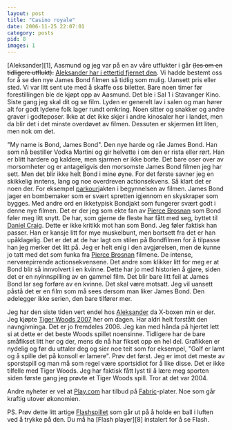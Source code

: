 ```yaml
---
layout: post
title: "Casino royale"
date: 2006-11-25 22:07:01
category: posts
pid: 8
images: 1
---
```

<p>[Aleksander][1], Aasmund og jeg var på en av våre utflukter i går <del>(les om en tidligere utflukt).</del> <ins>Aleksander har i ettertid fjernet den</ins>. Vi hadde bestemt oss for å se den nye James Bond filmen så tidlig som mulig. Uansett pris eller sted. Vi var litt sent ute med å skaffe oss biletter. Bare noen timer før forestillingen ble de kjøpt opp av Aasmund. Det ble i Sal 1 i Stavanger Kino. Siste gang jeg skal dit og se film. Lyden er generelt lav i salen og man hører alt for godt lydene folk lager rundt omkring. Noen sitter og snakker og andre graver i godteposer. Ikke at det ikke skjer i andre kinosaler her i landet, men da blir det i det minste overdøvet av filmen. Dessuten er skjermen litt liten, men nok om det.</p>

"My name is Bond, James Bond". Den nye harde og råe James Bond. Han som nå bestiller Vodka Martini og gir helvette i om den er rista eller rørt. Han er blitt hardere og kaldere, men sjarmen er ikke borte. Det bare oser over av morsomheter og er antageligvis den morsomste James Bond filmen jeg har sett. Men det blir ikke helt Bond i mine øyne. For det første savner jeg en skikkelig inntens, lang og noe overdreven actionsekvens. Så klart det er noen der. For eksempel [parkour][2]jakten i begynnelsen av filmen. James Bond jager en bombemaker som er svært spretten igjennom en skyskraper som bygges. Med andre ord en ikketypisk Bondjakt som fungerer svært godt i denne nye filmen. Det er der jeg som ekte fan av [Pierce Brosnan][3] som Bond føler meg litt snytt. De har, som gjerne de fleste har fått med seg, byttet til [Daniel Craig][4]. Dette er ikke kritikk mot han som Bond. Jeg føler faktisk han passer. Han er kansje litt for mye muskelbunt, men bortsett fra det er han upåklagelig. Det er det at de har lagt om stilen på Bondfilmen for å tilpasse han jeg merker det litt på. Jeg er helt enig i den avgjørelsen, men de kunne jo tatt med det som funka fra [Pierce Brosnan][3] filmene. De intense, nerverepirrende actionsekvensene. Det andre som klikker litt for meg er at Bond blir så innvolvert i en kvinne. Dette har jo med historien å gjøre, siden det er en nyinnspilling av en gammel film. Det blir bare litt feil at James Bond lar seg forføre av en kvinne. Det skal være motsatt. Jeg vil uansett påstå det er en film som må sees dersom man liker James Bond. Den ødelegger ikke serien, den bare tilfører mer.

Jeg har den siste tiden vert endel hos [Aleksander][1] da X-boxen min er der. Jeg kjøpte [Tiger Woods 2007][5] her om dagen. Har aldri helt forstått den navngivninga. Det er jo fremdeles 2006. Jeg kan med hånda på hjertet lett si at dette er det beste Woods spillet noensinne. Tidligere har de bare småfikset litt her og der, mens de nå har fikset opp en hel del. Grafikken er nydelig og før du uttaler deg og sier noe teit som for eksempel, "Golf er lamt og å spille det på konsoll er lamere". Prøv det først. Jeg er imot det meste av sporstspill og man må som regel være sportsidiot for å like disse. Det er ikke tilfelle med Tiger Woods. Jeg har faktisk fått lyst til å lære meg sporten siden første gang jeg prøvte et Tiger Woods spill. Tror at det var 2004.

Andre nyheter er vel at [Play.com][6] har tilbud på [Fabric][7]-plater. Noe som går kraftig utover økonomien.

<p><span class="gone">PS. Prøv dette litt artige <a href="http://www.mcsaatchi.webcentral.com.au/tennischallenge/optus_tennis_site_edited.html">Flashspillet</a> som går ut på å holde en ball i luften ved å trykke på den.</span> Du må ha [Flash player][8] instalert for å se Flash.</p>

 [1]: http://artifushion.com
 [2]: http://en.wikipedia.org/wiki/Parkour
 [3]: http://www.imdb.com/name/nm0000112/
 [4]: http://www.imdb.com/name/nm0185819/
 [5]: http://www.tothegame.com/game.asp?id=5610
 [6]: http://play.com
 [7]: http://www.fabriclondon.com/label/home.php
 [8]: http://www.adobe.com/products/flashplayer/